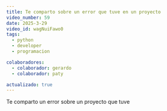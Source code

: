 ```yaml
---
title: Te comparto sobre un error que tuve en un proyecto
video_number: 59
date: 2025-3-29
video_id: wagNuiFawo0
tags:
  - python
  - developer
  - programacion

colaboradores:
  - colaborador: gerardo
  - colaborador: paty

actualizado: true 
---
```


Te comparto un error sobre un proyecto que tuve
